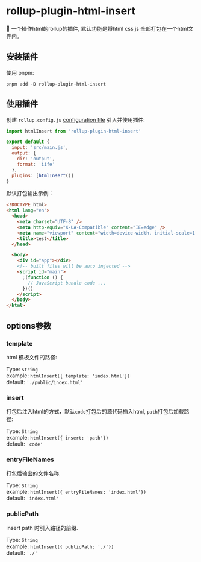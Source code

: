 # rollup-plugin-html-insert

🍣 一个操作html的rollup的插件, 默认功能是将html css js 全部打包在一个html文件内。  

## 安装插件
使用 pnpm:

```console
pnpm add -D rollup-plugin-html-insert
```

## 使用插件

创建 `rollup.config.js` [configuration file](https://www.rollupjs.org/guide/en/#configuration-files) 引入并使用插件:

```js
import htmlInsert from 'rollup-plugin-html-insert'

export default {
  input: 'src/main.js',
  output: {
    dir: 'output',
    format: 'iife'
  },
  plugins: [htmlInsert()]
}
```

默认打包输出示例：

```html
<!DOCTYPE html>
<html lang="en">
  <head>
    <meta charset="UTF-8" />
    <meta http-equiv="X-UA-Compatible" content="IE=edge" />
    <meta name="viewport" content="width=device-width, initial-scale=1.0" />
    <title>test</title>
  </head>

  <body>
    <div id="app"></div>
    <!-- built files will be auto injected -->
    <script id="main">
      ;(function () {
        // JavaScript bundle code ...
      })()
    </script>
  </body>
</html>
```

## options参数
### template
html 模板文件的路径:  

Type: `String`  
example: `htmlInsert({ template: 'index.html'})`  
default: `'./public/index.html'`  

### insert
打包后注入html的方式，默认`code`打包后的源代码插入html, `path`打包后加载路径:  

Type: `String`   
example: `htmlInsert({ insert: 'path'}) `  
default: `'code'`  


### entryFileNames
打包后输出的文件名称.  

Type: `String`   
example: `htmlInsert({ entryFileNames: 'index.html'}) `  
default: `'index.html'`  

### publicPath
insert path 时引入路径的前缀.  

Type: `String`   
example: `htmlInsert({ publicPath: './'}) `  
default: `'./'`  


